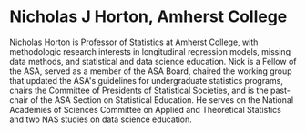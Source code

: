 # Nicholas J Horton, Amherst College

Nicholas Horton is Professor of Statistics at Amherst College, with
methodologic research interests in longitudinal regression models,
missing data methods, and statistical and data science education.
Nick is a Fellow of the ASA, served as a member of the ASA Board,
chaired the working group that updated the ASA's guidelines for
undergraduate statistics programs, chairs the Committee of Presidents
of Statistical Societies, and is the past-chair of the ASA Section
on Statistical Education.  He serves on the National Academies of
Sciences Committee on Applied and Theoretical Statistics and two
NAS studies on data science education.
